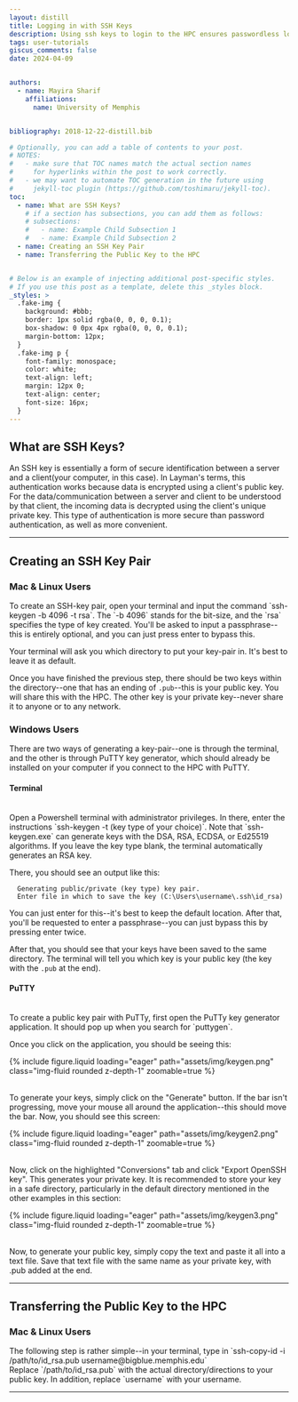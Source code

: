 ```yaml
---
layout: distill
title: Logging in with SSH Keys
description: Using ssh keys to login to the HPC ensures passwordless logins
tags: user-tutorials
giscus_comments: false
date: 2024-04-09


authors:
  - name: Mayira Sharif
    affiliations:
      name: University of Memphis


bibliography: 2018-12-22-distill.bib

# Optionally, you can add a table of contents to your post.
# NOTES:
#   - make sure that TOC names match the actual section names
#     for hyperlinks within the post to work correctly.
#   - we may want to automate TOC generation in the future using
#     jekyll-toc plugin (https://github.com/toshimaru/jekyll-toc).
toc:
  - name: What are SSH Keys?
    # if a section has subsections, you can add them as follows:
    # subsections:
    #   - name: Example Child Subsection 1
    #   - name: Example Child Subsection 2
  - name: Creating an SSH Key Pair
  - name: Transferring the Public Key to the HPC


# Below is an example of injecting additional post-specific styles.
# If you use this post as a template, delete this _styles block.
_styles: >
  .fake-img {
    background: #bbb;
    border: 1px solid rgba(0, 0, 0, 0.1);
    box-shadow: 0 0px 4px rgba(0, 0, 0, 0.1);
    margin-bottom: 12px;
  }
  .fake-img p {
    font-family: monospace;
    color: white;
    text-align: left;
    margin: 12px 0;
    text-align: center;
    font-size: 16px;
  }
---
```


## What are SSH Keys?

An SSH key is essentially a form of secure identification between a server and a client(your computer, in this case). In Layman's terms, this authentication works because data is encrypted using a client's public key. For the data/communication between a server and client to be understood by that client, the incoming data is decrypted using the client's unique private key. This type of authentication is more secure than password authentication, as well as more convenient.

---

## Creating an SSH Key Pair

<h3>Mac & Linux Users</h3>
To create an SSH-key pair, open your terminal and input the command `ssh-keygen -b 4096 -t rsa`. The `-b 4096` stands for the bit-size, and the `rsa` specifies the type of key created. You'll be asked to input a passphrase--this is entirely optional, and you can just press enter to bypass this. 

Your terminal will ask you which directory to put your key-pair in. It's best to leave it as default.

Once you have finished the previous step, there should be two keys within the directory--one that has an ending of `.pub`--this is your public key. You will share this with the HPC. The other key is your private key--never share it to anyone or to any network. 

<h3>Windows Users</h3>
There are two ways of generating a key-pair--one is through the terminal, and the other is through PuTTY key generator, which should already be installed on your computer if you connect to the HPC with PuTTY.

<h4><strong>Terminal</strong></h4>
<br/>
Open a Powershell terminal with administrator privileges. In there, enter the instructions `ssh-keygen -t (key type of your choice)`. Note that `ssh-keygen.exe` can generate keys with the DSA, RSA, ECDSA, or Ed25519 algorithms. If you leave the key type blank, the terminal automatically generates an RSA key.

There, you should see an output like this:
<br/>
```
  Generating public/private (key type) key pair.
  Enter file in which to save the key (C:\Users\username\.ssh\id_rsa)
```


You can just enter for this--it's best to keep the default location. After that, you'll be requested to enter a passphrase--you can just bypass this by pressing enter twice.

After that, you should see that your keys have been saved to the same directory. The terminal will tell you which key is your public key (the key with the `.pub` at the end).

<h4><strong>PuTTY</strong></h4>
<br/>
To create a public key pair with PuTTy, first open the PuTTy key generator application. It should pop up when you search for `puttygen`.

Once you click on the application, you should be seeing this:

<div class="row mt-3">
    <div class="col-sm mt-3 mt-md-0">
        {% include figure.liquid loading="eager" path="assets/img/keygen.png" class="img-fluid rounded z-depth-1" zoomable=true %}
    </div>
</div>

<br/>

To generate your keys, simply click on the "Generate" button. If the bar isn't progressing, move your mouse all around the application--this should move the bar. Now, you should see this screen:

<div class="row mt-3">
    <div class="col-sm mt-3 mt-md-0">
        {% include figure.liquid loading="eager" path="assets/img/keygen2.png" class="img-fluid rounded z-depth-1" zoomable=true %}
    </div>
</div>

<br/>



Now, click on the highlighted "Conversions" tab and click "Export OpenSSH key". This generates your private key. It is recommended to store your key in a safe directory, particularly in the default directory mentioned in the other examples in this section:

<div class="row mt-3">
    <div class="col-sm mt-3 mt-md-0">
        {% include figure.liquid loading="eager" path="assets/img/keygen3.png" class="img-fluid rounded z-depth-1" zoomable=true %}
    </div>
</div>

<br/>

Now, to generate your public key, simply copy the text and paste it all into a text file. Save that text file with the same name as your private key, with .pub added at the end.


---

## Transferring the Public Key to the HPC

<h3><strong> Mac & Linux Users </strong></h3>
The following step is rather simple--in your terminal, type in `ssh-copy-id -i /path/to/id_rsa.pub username@bigblue.memphis.edu`
<br/>
Replace `/path/to/id_rsa.pub` with the actual directory/directions to your public key. In addition, replace `username` with your username.

---